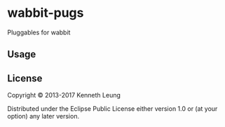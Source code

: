 # wabbit-pugs
Pluggables for wabbit

## Usage


## License

Copyright © 2013-2017 Kenneth Leung

Distributed under the Eclipse Public License either version 1.0 or (at
your option) any later version.


